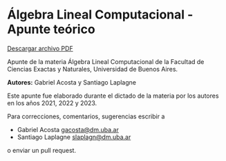 # Álgebra Lineal Computacional - Apunte teórico

[Descargar archivo PDF](ALC-apunte.pdf)

Apunte de la materia Álgebra Lineal Computacional de la Facultad de Ciencias Exactas y Naturales, Universidad de Buenos Aires.

**Autores:** Gabriel Acosta y Santiago Laplagne

Este apunte fue elaborado durante el dictado de la materia por los autores en los años 2021, 2022 y 2023.

Para correcciones, comentarios, sugerencias escribir a 
- Gabriel Acosta gacosta@dm.uba.ar
- Santiago Laplagne slaplagn@dm.uba.ar
  
o enviar un pull request.
